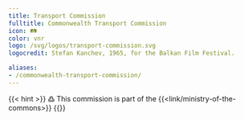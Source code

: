 ```yaml
---
title: Transport Commission
fulltitle: Commonwealth Transport Commission
icon: 🛤️
color: vnr
logo: /svg/logos/transport-commission.svg
logocredit: Stefan Kanchev, 1965, for the Balkan Film Festival.

aliases:
- /commonwealth-transport-commission/
---
```

{{< hint >}}
߷ This commission is part of the {{<link/ministry-of-the-commons>}}
{{</hint>}}